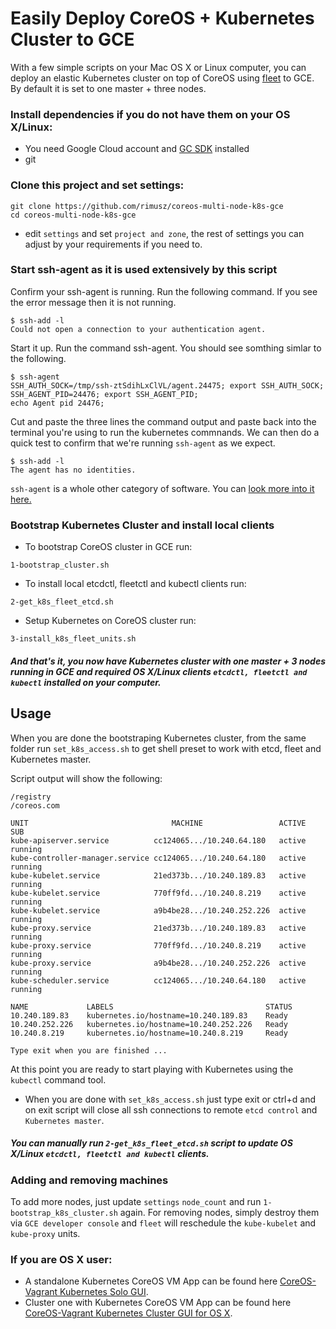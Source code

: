 # Easily Deploy CoreOS + Kubernetes Cluster to GCE

With a few simple scripts on your Mac OS X or Linux computer, you can deploy an elastic Kubernetes cluster on top of CoreOS using [fleet](https://github.com/coreos/fleet) to GCE.
By default it is set to one master + three nodes.



### Install dependencies if you do not have them on your OS X/Linux:

* You need Google Cloud account and [GC SDK](https://cloud.google.com/sdk/) installed
* git


### Clone this project and set settings:
````
git clone https://github.com/rimusz/coreos-multi-node-k8s-gce
cd coreos-multi-node-k8s-gce
````
* edit `settings` and set `project and zone`, the rest of settings you can adjust by your requirements if you need to.


### Start ssh-agent as it is used extensively by this script

Confirm your ssh-agent is running.  Run the following command.  If you see the error message then it is not running.

````
$ ssh-add -l
Could not open a connection to your authentication agent.
````

Start it up.  Run the command ssh-agent.  You should see somthing simlar to the following.

````
$ ssh-agent
SSH_AUTH_SOCK=/tmp/ssh-ztSdihLxClVL/agent.24475; export SSH_AUTH_SOCK;
SSH_AGENT_PID=24476; export SSH_AGENT_PID;
echo Agent pid 24476;
````

Cut and paste the three lines the command output and paste back into the terminal you're using to run the kubernetes commnands.  We can then do a quick test to confirm that we're running `ssh-agent` as we expect.

````
$ ssh-add -l
The agent has no identities.
````

`ssh-agent` is a whole other category of software.  You can [look more into it here.](http://rabexc.org/posts/pitfalls-of-ssh-agents)

### Bootstrap Kubernetes Cluster and install local clients

* To bootstrap CoreOS cluster in GCE run:

````
1-bootstrap_cluster.sh
````

* To install local etcdctl, fleetctl and kubectl clients run:

````
2-get_k8s_fleet_etcd.sh
````

* Setup Kubernetes on CoreOS cluster run:

````
3-install_k8s_fleet_units.sh
````
##### And that's it, you now have Kubernetes cluster with one master + 3 nodes running in GCE and required OS X/Linux clients `etcdctl, fleetctl and kubectl` installed on your computer.


## Usage

When you are done the bootstraping Kubernetes cluster, from the same folder run `set_k8s_access.sh` to get shell preset to work with etcd, fleet and Kubernetes master.

Script output will show the following:

````
/registry
/coreos.com

UNIT								MACHINE					ACTIVE		SUB
kube-apiserver.service			cc124065.../10.240.64.180	active	running
kube-controller-manager.service	cc124065.../10.240.64.180	active	running
kube-kubelet.service			21ed373b.../10.240.189.83	active	running
kube-kubelet.service			770ff9fd.../10.240.8.219	active	running
kube-kubelet.service			a9b4be28.../10.240.252.226	active	running
kube-proxy.service				21ed373b.../10.240.189.83	active	running
kube-proxy.service				770ff9fd.../10.240.8.219	active	running
kube-proxy.service				a9b4be28.../10.240.252.226	active	running
kube-scheduler.service			cc124065.../10.240.64.180	active	running

NAME             LABELS                                  STATUS
10.240.189.83    kubernetes.io/hostname=10.240.189.83    Ready
10.240.252.226   kubernetes.io/hostname=10.240.252.226   Ready
10.240.8.219     kubernetes.io/hostname=10.240.8.219     Ready

Type exit when you are finished ...
````

At this point you are ready to start playing with Kubernetes using the `kubectl` command tool.

* When you are done with `set_k8s_access.sh` just type exit or ctrl+d and on exit script will close all ssh connections to remote `etcd control` and `Kubernetes master`.
 
##### You can manually run `2-get_k8s_fleet_etcd.sh` script to update OS X/Linux `etcdctl, fleetctl and kubectl` clients.

### Adding and removing machines

To add more nodes, just update `settings` `node_count` and run `1-bootstrap_k8s_cluster.sh` again. For removing nodes, simply destroy them via `GCE developer console` and `fleet` will reschedule the `kube-kubelet` and `kube-proxy` units.

### If you are OS X user:
* A standalone Kubernetes CoreOS VM App can be found here [CoreOS-Vagrant Kubernetes Solo GUI](https://github.com/rimusz/coreos-osx-gui-kubernetes-solo).
* Cluster one with Kubernetes CoreOS VM App can be found here [CoreOS-Vagrant Kubernetes Cluster GUI for OS X](https://github.com/rimusz/coreos-osx-gui-kubernetes-cluster).


